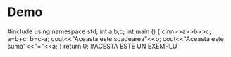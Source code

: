 # Demo

#include <iostream>
using namespace std;
int a,b,c;
int main () {
cinn>>a>>b>>c;
a=b+c;
b=c-a;
cout<<"Aceasta este scadearea"<<b; 
cout<<"Aceasta este suma"<<"="<<a;
}
return 0;
#ACESTA ESTE UN EXEMPLU
